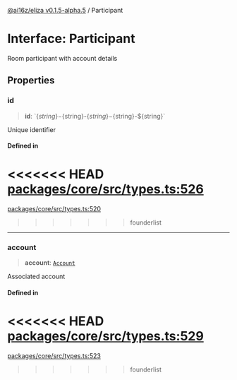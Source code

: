 [@ai16z/eliza v0.1.5-alpha.5](../index.md) / Participant

# Interface: Participant

Room participant with account details

## Properties

### id

> **id**: \`$\{string\}-$\{string\}-$\{string\}-$\{string\}-$\{string\}\`

Unique identifier

#### Defined in

<<<<<<< HEAD
[packages/core/src/types.ts:526](https://github.com/ai16z/eliza/blob/main/packages/core/src/types.ts#L526)
=======
[packages/core/src/types.ts:520](https://github.com/konstantine25b/eliza/blob/main/packages/core/src/types.ts#L520)
>>>>>>> founderlist

***

### account

> **account**: [`Account`](Account.md)

Associated account

#### Defined in

<<<<<<< HEAD
[packages/core/src/types.ts:529](https://github.com/ai16z/eliza/blob/main/packages/core/src/types.ts#L529)
=======
[packages/core/src/types.ts:523](https://github.com/konstantine25b/eliza/blob/main/packages/core/src/types.ts#L523)
>>>>>>> founderlist
